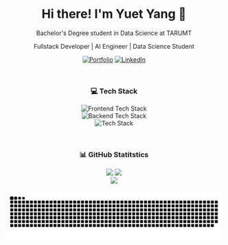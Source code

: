 <h1 align="center">Hi there! I'm Yuet Yang 👋</h1>

<div align="center">
  <p>Bachelor's Degree student in Data Science at TARUMT<p>
  <p>Fullstack Developer | AI Engineer | Data Science Student<p>
  
  [![Portfolio](https://img.shields.io/badge/Portfolio-444444?style=for-the-badge&logo=vercel&logoColor=white)](https://yuetyang.vercel.app/) [![LinkedIn](https://img.shields.io/badge/LinkedIn-0A66C2?style=for-the-badge&logo=linkedin&logoColor=white)](https://www.linkedin.com/in/lim-yuet-yang-730ba6203/)

</div>

<br />

<h3 align="center">💻 Tech Stack</h3>

<p align="center">
  <img src="https://skillicons.dev/icons?i=html,css,javascript,typescript,react,next,supabase&perline=8" alt="Frontend Tech Stack" />
  <br />
  <img src="https://skillicons.dev/icons?i=nodejs,java,spring,python,flask,mysql,postgres,mongo&perline=8" alt="Backend Tech Stack" />
  <br />
  <img src="https://skillicons.dev/icons?i=scikitlearn,pytorch,tensorflow,git,docker&perline=8" alt="Tech Stack" />
</p>

<br />

<h3 align="center">📊 GitHub Statitstics</h3>

<div align="center">
  <img height="180em" src="https://github-readme-stats.vercel.app/api?username=yigallim&show_icons=true&theme=tokyonight&hide_border=true&count_private=true"/>
  <img height="180em" src="https://github-readme-stats.vercel.app/api/top-langs/?username=yigallim&layout=compact&theme=tokyonight&hide_border=true"/>
</div>
<div align="center">
  <img height="180em" src="https://github-readme-streak-stats.herokuapp.com/?user=yigallim&theme=tokyonight&hide_border=true" />
</div>

<br />

<picture>
  <source media="(prefers-color-scheme: dark)" srcset="https://raw.githubusercontent.com/yigallim/yigallim/output/github-snake-dark.svg" />
  <source media="(prefers-color-scheme: light)" srcset="https://raw.githubusercontent.com/yigallim/yigallim/output/github-snake.svg" />
  <img alt="github-snake" src="https://raw.githubusercontent.com/yigallim/yigallim/output/github-snake.svg" />
</picture>
